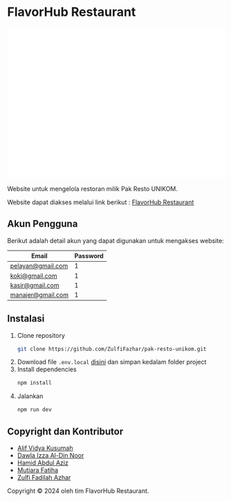 # FlavorHub Restaurant

![CoreType Logo](public/Logo.svg)

Website untuk mengelola restoran milik Pak Resto UNIKOM.

Website dapat diakses melalui link berikut :
[FlavorHub Restaurant](https://flavorub.vercel.app/)

## Akun Pengguna

Berikut adalah detail akun yang dapat digunakan untuk mengakses website:

| Email             | Password |
| ----------------- | -------- |
| pelayan@gmail.com | 1        |
| koki@gmail.com    | 1        |
| kasir@gmail.com   | 1        |
| manajer@gmail.com | 1        |

## Instalasi

1. Clone repository
   ```bash
   git clone https://github.com/ZulfiFazhar/pak-resto-unikom.git
   ```
2. Download file `.env.local` [disini](https://drive.google.com/file/d/15POWRt2KZAtNxcw8XPa3gvPcVoGwIpOR/view?usp=sharing) dan simpan kedalam folder project
3. Install dependencies
   ```bash
   npm install
   ```
4. Jalankan
   ```bash
   npm run dev
   ```

## Copyright dan Kontributor

- [Alif Vidya Kusumah](https://github.com/AlifViku)
- [Dawla Izza Al-Din Noor](https://github.com/Mutiaraftha)
- [Hamid Abdul Aziz](https://github.com/HAMIDUMMAZIDUN)
- [Mutiara Fatiha](https://github.com/izza-sirkast)
- [Zulfi Fadilah Azhar](https://github.com/ZulfiFazhar)

Copyright © 2024 oleh tim FlavorHub Restaurant.
